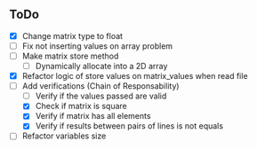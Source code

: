 <h2>ToDo</h2>

- [x] Change matrix type to float
- [ ] Fix not inserting values on array problem
- [ ] Make matrix store method
  - [ ] Dynamically allocate into a 2D array
- [x] Refactor logic of store values on matrix_values when read file
- [ ] Add verifications (Chain of Responsability)
  - [ ] Verify if the values passed are valid
  - [x] Check if matrix is square
  - [x] Verify if matrix has all elements
  - [x] Verify if results between pairs of lines is not equals
- [ ] Refactor variables size
